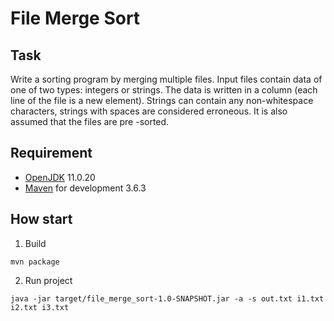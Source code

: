 # File Merge Sort

## Task
Write a sorting program by merging multiple files.
Input files contain data of one of two types: integers or strings. The data is written
in a column (each line of the file is a new element). Strings can contain any non-whitespace
characters, strings with spaces are considered erroneous. It is also assumed that the files are pre
-sorted.

## Requirement
- [OpenJDK](https://openjdk.java.net)  11.0.20
- [Maven](https://maven.apache.org/) for development 3.6.3

## How start 
1. Build
```shell
mvn package
```
2. Run project 
```shell
java -jar target/file_merge_sort-1.0-SNAPSHOT.jar -a -s out.txt i1.txt i2.txt i3.txt
```

